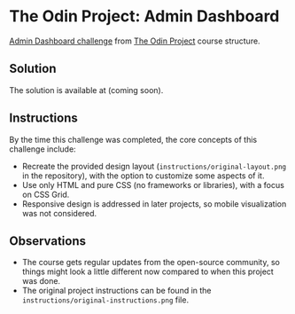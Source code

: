 # The Odin Project: Admin Dashboard
[Admin Dashboard challenge](https://www.theodinproject.com/lessons/node-path-intermediate-html-and-css-admin-dashboard) from [The Odin Project](https://www.theodinproject.com/) course structure.

## Solution

The solution is available at (coming soon).

## Instructions

By the time this challenge was completed, the core concepts of this challenge include:
- Recreate the provided design layout (`instructions/original-layout.png` in the repository), with the option to customize some aspects of it.
- Use only HTML and pure CSS (no frameworks or libraries), with a focus on CSS Grid.
- Responsive design is addressed in later projects, so mobile visualization was not considered.

## Observations
- The course gets regular updates from the open-source community, so things might look a little different now compared to when this project was done.
- The original project instructions can be found in the `instructions/original-instructions.png` file.
